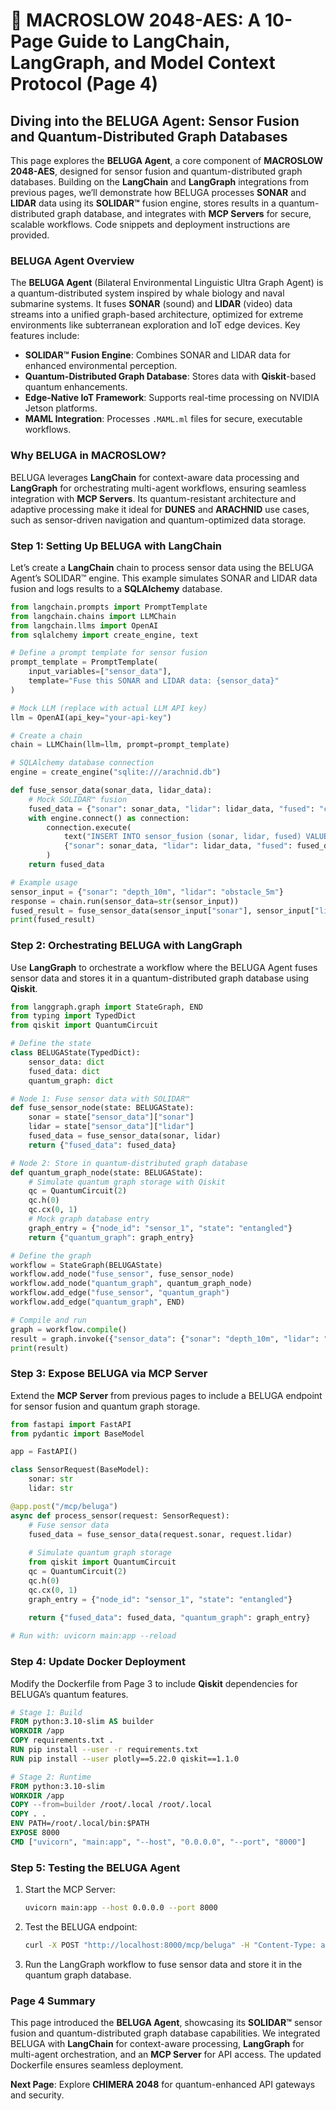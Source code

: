 # 🐪 MACROSLOW 2048-AES: A 10-Page Guide to LangChain, LangGraph, and Model Context Protocol (Page 4)

## Diving into the BELUGA Agent: Sensor Fusion and Quantum-Distributed Graph Databases

This page explores the **BELUGA Agent**, a core component of **MACROSLOW 2048-AES**, designed for sensor fusion and quantum-distributed graph databases. Building on the **LangChain** and **LangGraph** integrations from previous pages, we’ll demonstrate how BELUGA processes **SONAR** and **LIDAR** data using its **SOLIDAR™** fusion engine, stores results in a quantum-distributed graph database, and integrates with **MCP Servers** for secure, scalable workflows. Code snippets and deployment instructions are provided.

### BELUGA Agent Overview

The **BELUGA Agent** (Bilateral Environmental Linguistic Ultra Graph Agent) is a quantum-distributed system inspired by whale biology and naval submarine systems. It fuses **SONAR** (sound) and **LIDAR** (video) data streams into a unified graph-based architecture, optimized for extreme environments like subterranean exploration and IoT edge devices. Key features include:

- **SOLIDAR™ Fusion Engine**: Combines SONAR and LIDAR data for enhanced environmental perception.
- **Quantum-Distributed Graph Database**: Stores data with **Qiskit**-based quantum enhancements.
- **Edge-Native IoT Framework**: Supports real-time processing on NVIDIA Jetson platforms.
- **MAML Integration**: Processes `.MAML.ml` files for secure, executable workflows.

### Why BELUGA in MACROSLOW?

BELUGA leverages **LangChain** for context-aware data processing and **LangGraph** for orchestrating multi-agent workflows, ensuring seamless integration with **MCP Servers**. Its quantum-resistant architecture and adaptive processing make it ideal for **DUNES** and **ARACHNID** use cases, such as sensor-driven navigation and quantum-optimized data storage.

### Step 1: Setting Up BELUGA with LangChain

Let’s create a **LangChain** chain to process sensor data using the BELUGA Agent’s SOLIDAR™ engine. This example simulates SONAR and LIDAR data fusion and logs results to a **SQLAlchemy** database.

```python
from langchain.prompts import PromptTemplate
from langchain.chains import LLMChain
from langchain.llms import OpenAI
from sqlalchemy import create_engine, text

# Define a prompt template for sensor fusion
prompt_template = PromptTemplate(
    input_variables=["sensor_data"],
    template="Fuse this SONAR and LIDAR data: {sensor_data}"
)

# Mock LLM (replace with actual LLM API key)
llm = OpenAI(api_key="your-api-key")

# Create a chain
chain = LLMChain(llm=llm, prompt=prompt_template)

# SQLAlchemy database connection
engine = create_engine("sqlite:///arachnid.db")

def fuse_sensor_data(sonar_data, lidar_data):
    # Mock SOLIDAR™ fusion
    fused_data = {"sonar": sonar_data, "lidar": lidar_data, "fused": "combined_vector"}
    with engine.connect() as connection:
        connection.execute(
            text("INSERT INTO sensor_fusion (sonar, lidar, fused) VALUES (:sonar, :lidar, :fused)"),
            {"sonar": sonar_data, "lidar": lidar_data, "fused": fused_data["fused"]}
        )
    return fused_data

# Example usage
sensor_input = {"sonar": "depth_10m", "lidar": "obstacle_5m"}
response = chain.run(sensor_data=str(sensor_input))
fused_result = fuse_sensor_data(sensor_input["sonar"], sensor_input["lidar"])
print(fused_result)
```

### Step 2: Orchestrating BELUGA with LangGraph

Use **LangGraph** to orchestrate a workflow where the BELUGA Agent fuses sensor data and stores it in a quantum-distributed graph database using **Qiskit**.

```python
from langgraph.graph import StateGraph, END
from typing import TypedDict
from qiskit import QuantumCircuit

# Define the state
class BELUGAState(TypedDict):
    sensor_data: dict
    fused_data: dict
    quantum_graph: dict

# Node 1: Fuse sensor data with SOLIDAR™
def fuse_sensor_node(state: BELUGAState):
    sonar = state["sensor_data"]["sonar"]
    lidar = state["sensor_data"]["lidar"]
    fused_data = fuse_sensor_data(sonar, lidar)
    return {"fused_data": fused_data}

# Node 2: Store in quantum-distributed graph database
def quantum_graph_node(state: BELUGAState):
    # Simulate quantum graph storage with Qiskit
    qc = QuantumCircuit(2)
    qc.h(0)
    qc.cx(0, 1)
    # Mock graph database entry
    graph_entry = {"node_id": "sensor_1", "state": "entangled"}
    return {"quantum_graph": graph_entry}

# Define the graph
workflow = StateGraph(BELUGAState)
workflow.add_node("fuse_sensor", fuse_sensor_node)
workflow.add_node("quantum_graph", quantum_graph_node)
workflow.add_edge("fuse_sensor", "quantum_graph")
workflow.add_edge("quantum_graph", END)

# Compile and run
graph = workflow.compile()
result = graph.invoke({"sensor_data": {"sonar": "depth_10m", "lidar": "obstacle_5m"}})
print(result)
```

### Step 3: Expose BELUGA via MCP Server

Extend the **MCP Server** from previous pages to include a BELUGA endpoint for sensor fusion and quantum graph storage.

```python
from fastapi import FastAPI
from pydantic import BaseModel

app = FastAPI()

class SensorRequest(BaseModel):
    sonar: str
    lidar: str

@app.post("/mcp/beluga")
async def process_sensor(request: SensorRequest):
    # Fuse sensor data
    fused_data = fuse_sensor_data(request.sonar, request.lidar)
    
    # Simulate quantum graph storage
    from qiskit import QuantumCircuit
    qc = QuantumCircuit(2)
    qc.h(0)
    qc.cx(0, 1)
    graph_entry = {"node_id": "sensor_1", "state": "entangled"}
    
    return {"fused_data": fused_data, "quantum_graph": graph_entry}

# Run with: uvicorn main:app --reload
```

### Step 4: Update Docker Deployment

Modify the Dockerfile from Page 3 to include **Qiskit** dependencies for BELUGA’s quantum features.

```dockerfile
# Stage 1: Build
FROM python:3.10-slim AS builder
WORKDIR /app
COPY requirements.txt .
RUN pip install --user -r requirements.txt
RUN pip install --user plotly==5.22.0 qiskit==1.1.0

# Stage 2: Runtime
FROM python:3.10-slim
WORKDIR /app
COPY --from=builder /root/.local /root/.local
COPY . .
ENV PATH=/root/.local/bin:$PATH
EXPOSE 8000
CMD ["uvicorn", "main:app", "--host", "0.0.0.0", "--port", "8000"]
```

### Step 5: Testing the BELUGA Agent

1. Start the MCP Server:
   ```bash
   uvicorn main:app --host 0.0.0.0 --port 8000
   ```
2. Test the BELUGA endpoint:
   ```bash
   curl -X POST "http://localhost:8000/mcp/beluga" -H "Content-Type: application/json" -d '{"sonar": "depth_10m", "lidar": "obstacle_5m"}'
   ```
3. Run the LangGraph workflow to fuse sensor data and store it in the quantum graph database.

### Page 4 Summary

This page introduced the **BELUGA Agent**, showcasing its **SOLIDAR™** sensor fusion and quantum-distributed graph database capabilities. We integrated BELUGA with **LangChain** for context-aware processing, **LangGraph** for multi-agent orchestration, and an **MCP Server** for API access. The updated Dockerfile ensures seamless deployment.

**Next Page**: Explore **CHIMERA 2048** for quantum-enhanced API gateways and security.